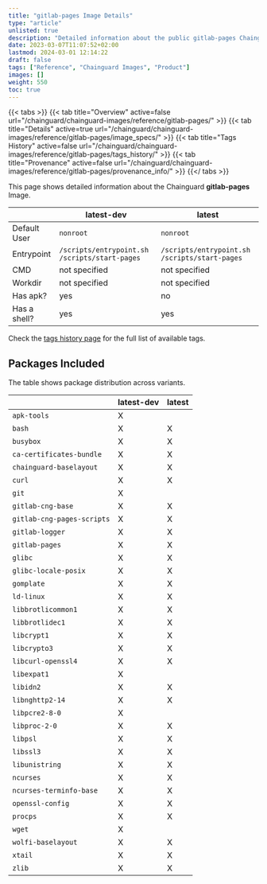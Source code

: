 ```yaml
---
title: "gitlab-pages Image Details"
type: "article"
unlisted: true
description: "Detailed information about the public gitlab-pages Chainguard Image."
date: 2023-03-07T11:07:52+02:00
lastmod: 2024-03-01 12:14:22
draft: false
tags: ["Reference", "Chainguard Images", "Product"]
images: []
weight: 550
toc: true
---
```


{{< tabs >}}
{{< tab title="Overview" active=false url="/chainguard/chainguard-images/reference/gitlab-pages/" >}}
{{< tab title="Details" active=true url="/chainguard/chainguard-images/reference/gitlab-pages/image_specs/" >}}
{{< tab title="Tags History" active=false url="/chainguard/chainguard-images/reference/gitlab-pages/tags_history/" >}}
{{< tab title="Provenance" active=false url="/chainguard/chainguard-images/reference/gitlab-pages/provenance_info/" >}}
{{</ tabs >}}

This page shows detailed information about the Chainguard **gitlab-pages** Image.

|              | latest-dev                                    | latest                                        |
|--------------|-----------------------------------------------|-----------------------------------------------|
| Default User | `nonroot`                                     | `nonroot`                                     |
| Entrypoint   | `/scripts/entrypoint.sh /scripts/start-pages` | `/scripts/entrypoint.sh /scripts/start-pages` |
| CMD          | not specified                                 | not specified                                 |
| Workdir      | not specified                                 | not specified                                 |
| Has apk?     | yes                                           | no                                            |
| Has a shell? | yes                                           | yes                                           |

Check the [tags history page](/chainguard/chainguard-images/reference/gitlab-pages/tags_history/) for the full list of available tags.

## Packages Included
The table shows package distribution across variants.

|                            | latest-dev | latest |
|----------------------------|------------|--------|
| `apk-tools`                | X          |        |
| `bash`                     | X          | X      |
| `busybox`                  | X          | X      |
| `ca-certificates-bundle`   | X          | X      |
| `chainguard-baselayout`    | X          | X      |
| `curl`                     | X          | X      |
| `git`                      | X          |        |
| `gitlab-cng-base`          | X          | X      |
| `gitlab-cng-pages-scripts` | X          | X      |
| `gitlab-logger`            | X          | X      |
| `gitlab-pages`             | X          | X      |
| `glibc`                    | X          | X      |
| `glibc-locale-posix`       | X          | X      |
| `gomplate`                 | X          | X      |
| `ld-linux`                 | X          | X      |
| `libbrotlicommon1`         | X          | X      |
| `libbrotlidec1`            | X          | X      |
| `libcrypt1`                | X          | X      |
| `libcrypto3`               | X          | X      |
| `libcurl-openssl4`         | X          | X      |
| `libexpat1`                | X          |        |
| `libidn2`                  | X          | X      |
| `libnghttp2-14`            | X          | X      |
| `libpcre2-8-0`             | X          |        |
| `libproc-2-0`              | X          | X      |
| `libpsl`                   | X          | X      |
| `libssl3`                  | X          | X      |
| `libunistring`             | X          | X      |
| `ncurses`                  | X          | X      |
| `ncurses-terminfo-base`    | X          | X      |
| `openssl-config`           | X          | X      |
| `procps`                   | X          | X      |
| `wget`                     | X          |        |
| `wolfi-baselayout`         | X          | X      |
| `xtail`                    | X          | X      |
| `zlib`                     | X          | X      |

